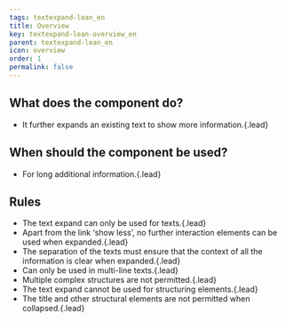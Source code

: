 ```yaml
---
tags: textexpand-lean_en
title: Overview
key: textexpand-lean-overview_en
parent: textexpand-lean_en
icon: overview
order: 1
permalink: false  
---
```


## What does the component do?
* It further expands an existing text to show more information.{.lead}

## When should the component be used?
* For long additional information.{.lead}

## Rules 
* The text expand can only be used for texts.{.lead}
* Apart from the <sbb-link variant="inline" type="button" href="/en/design-system/lean/components/link">link</sbb-link> ‘show less’, no further interaction elements can be used when expanded.{.lead}
* The separation of the texts must ensure that the context of all the information is clear when expanded.{.lead}
* Can only be used in multi-line texts.{.lead}
* Multiple complex structures are not permitted.{.lead}
* The text expand cannot be used for structuring elements.{.lead}
* The title and other structural elements are not permitted when collapsed.{.lead}